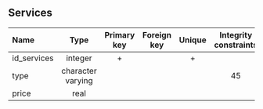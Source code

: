 ## Services

 |Name|Type|Primary key|Foreign key|Unique|Integrity constraints|Null/not null|
 |:----|:----:|:-----------:|:-----------:|:------:|:----------------------:|:------:|
 |id_services|integer|+| | + | |not null|
 |type|character varying| | | |45| not null|
 |price|real| | | | | not null|